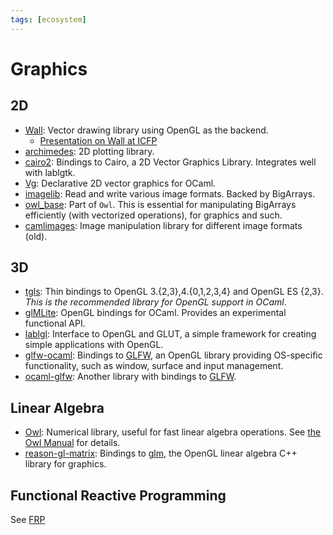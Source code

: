```yaml
---
tags: [ecosystem]
---
```


# Graphics

## 2D

* [Wall](https://github.com/let-def/wall):
Vector drawing library using OpenGL as the backend.
  * [Presentation on Wall at ICFP](https://www.youtube.com/watch?v=bQB8kBkHxjk)
* [archimedes](http://archimedes.forge.ocamlcore.org/):
2D plotting library.
* [cairo2](https://github.com/Chris00/ocaml-cairo):
Bindings to Cairo, a 2D Vector Graphics Library. Integrates well with lablgtk.
* [Vg](https://github.com/dbuenzli/vg):
Declarative 2D vector graphics for OCaml.
* [imagelib](https://github.com/rlepigre/ocaml-imagelib):
Read and write various image formats. Backed by BigArrays.
* [owl_base](https://github.com/owlbarn/owl):
Part of `Owl`. This is essential for manipulating BigArrays efficiently (with vectorized operations),
for graphics and such.
* [camlimages](https://bitbucket.org/camlspotter/camlimages):
Image manipulation library for different image formats (old).

## 3D

* [tgls](http://erratique.ch/software/tgls):
Thin bindings to OpenGL 3.{2,3},4.{0,1,2,3,4} and OpenGL ES {2,3}.
*This is the recommended library for OpenGL support in OCaml*.
* [glMLite](https://github.com/fccm/glMLite):
OpenGL bindings for OCaml. Provides an experimental functional API.
* [lablgl](https://github.com/garrigue/lablgl):
Interface to OpenGL and GLUT, a simple framework for creating simple applications with OpenGL.
* [glfw-ocaml](https://github.com/SylvainBoilard/GLFW-OCaml):
Bindings to [GLFW](https://www.glfw.org/), an OpenGL library providing OS-specific
functionality, such as window, surface and input management.
* [ocaml-glfw](https://github.com/rizo/ocaml-glfw):
Another library with bindings to [GLFW](https://www.glfw.org/).

## Linear Algebra

* [Owl](https://github.com/owlbarn/owl):
Numerical library, useful for fast linear algebra operations.
See [the Owl Manual](https://ocaml.xyz) for details.
* [reason-gl-matrix](https://github.com/bryphe/reason-gl-matrix):
Bindings to [glm](https://github.com/g-truc/glm),
the OpenGL linear algebra C++ library for graphics.

## Functional Reactive Programming
See [FRP](frp.md)

